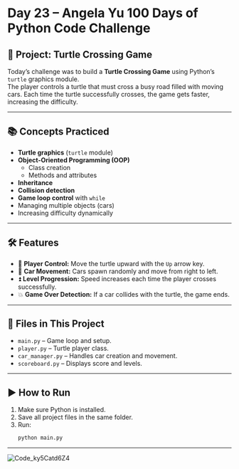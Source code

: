 # Day 23 – Angela Yu 100 Days of Python Code Challenge

## 📝 Project: Turtle Crossing Game
Today’s challenge was to build a **Turtle Crossing Game** using Python’s `turtle` graphics module.  
The player controls a turtle that must cross a busy road filled with moving cars. Each time the turtle successfully crosses, the game gets faster, increasing the difficulty.

---

## 📚 Concepts Practiced
- **Turtle graphics** (`turtle` module)  
- **Object-Oriented Programming (OOP)**  
  - Class creation  
  - Methods and attributes  
- **Inheritance**  
- **Collision detection**  
- **Game loop control** with `while`  
- Managing multiple objects (cars)  
- Increasing difficulty dynamically

---

## 🛠 Features
- 🐢 **Player Control:** Move the turtle upward with the `Up` arrow key.  
- 🚗 **Car Movement:** Cars spawn randomly and move from right to left.  
- ⏫ **Level Progression:** Speed increases each time the player crosses successfully.  
- 💥 **Game Over Detection:** If a car collides with the turtle, the game ends.

---

## 📂 Files in This Project
- `main.py` – Game loop and setup.  
- `player.py` – Turtle player class.  
- `car_manager.py` – Handles car creation and movement.  
- `scoreboard.py` – Displays score and levels.  

---

## ▶ How to Run
1. Make sure Python is installed.  
2. Save all project files in the same folder.  
3. Run:
   ```bash
   python main.py
---
![Code_ky5Catd6Z4](https://github.com/user-attachments/assets/04c78612-f5ff-478a-a26a-73ee7f6b3a9b)


